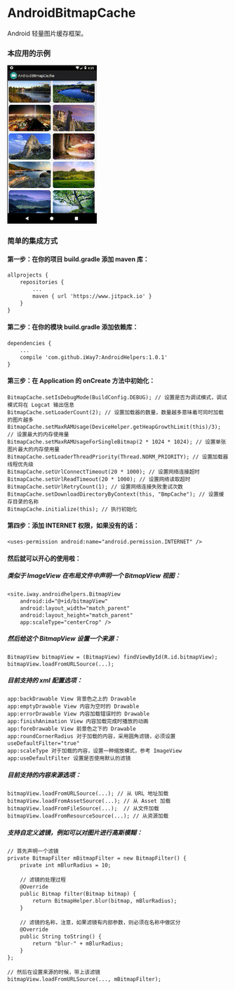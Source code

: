 # AndroidBitmapCache
Android 轻量图片缓存框架。

### 本应用的示例

![image](https://github.com/iWay7/AndroidBitmapCache/blob/master/sample.gif)   

### 简单的集成方式

#### 第一步：在你的项目 build.gradle 添加 maven 库：
```
allprojects {
    repositories {
        ...
        maven { url 'https://www.jitpack.io' }
    }
}
```

#### 第二步：在你的模块 build.gradle 添加依赖库：
```
dependencies {
    ...
    compile 'com.github.iWay7:AndroidHelpers:1.0.1'
}
```

#### 第三步：在 Application 的 onCreate 方法中初始化：
```
BitmapCache.setIsDebugMode(BuildConfig.DEBUG); // 设置是否为调试模式，调试模式将在 Logcat 输出信息
BitmapCache.setLoaderCount(2); // 设置加载器的数量，数量越多意味着可同时加载的图片越多
BitmapCache.setMaxRAMUsage(DeviceHelper.getHeapGrowthLimit(this)/3); // 设置最大的内存使用量
BitmapCache.setMaxRAMUsageForSingleBitmap(2 * 1024 * 1024); // 设置单张图片最大的内存使用量
BitmapCache.setLoaderThreadPriority(Thread.NORM_PRIORITY); // 设置加载器线程优先级
BitmapCache.setUrlConnectTimeout(20 * 1000); // 设置网络连接超时
BitmapCache.setUrlReadTimeout(20 * 1000); // 设置网络读取超时
BitmapCache.setUrlRetryCount(1); // 设置网络连接失败重试次数
BitmapCache.setDownloadDirectoryByContext(this, "BmpCache"); // 设置缓存目录的名称
BitmapCache.initialize(this); // 执行初始化
```

#### 第四步：添加 INTERNET 权限，如果没有的话：
```
<uses-permission android:name="android.permission.INTERNET" />
```

#### 然后就可以开心的使用啦：
##### 类似于 ImageView 在布局文件中声明一个 BitmapView 视图：
```
<site.iway.androidhelpers.BitmapView
    android:id="@+id/bitmapView"
    android:layout_width="match_parent"
    android:layout_height="match_parent"
    app:scaleType="centerCrop" />
```

##### 然后给这个 BitmapView 设置一个来源：
```
BitmapView bitmapView = (BitmapView) findViewById(R.id.bitmapView);
bitmapView.loadFromURLSource(...);
```

##### 目前支持的 xml 配置选项：
```
app:backDrawable View 背景色之上的 Drawable
app:emptyDrawable View 内容为空时的 Drawable
app:errorDrawable View 内容加载错误时的 Drawable
app:finishAnimation View 内容加载完成时播放的动画
app:foreDrawable View 前景色之下的 Drawable
app:roundCornerRadius 对于加载的内容，采用圆角滤镜，必须设置 useDefaultFilter="true"
app:scaleType 对于加载的内容，设置一种缩放模式，参考 ImageView
app:useDefaultFilter 设置是否使用默认的滤镜
```

##### 目前支持的内容来源选项：
```
bitmapView.loadFromURLSource(...); // 从 URL 地址加载
bitmapView.loadFromAssetSource(...); // 从 Asset 加载
bitmapView.loadFromFileSource(...);  // 从文件加载
bitmapView.loadFromResourceSource(...); // 从资源加载
```

##### 支持自定义滤镜，例如可以对图片进行高斯模糊：
```
// 首先声明一个滤镜
private BitmapFilter mBitmapFilter = new BitmapFilter() {
    private int mBlurRadius = 10;
    
    // 滤镜的处理过程
    @Override
    public Bitmap filter(Bitmap bitmap) {
        return BitmapHelper.blur(bitmap, mBlurRadius);
    }
    
    // 滤镜的名称，注意，如果滤镜有内部参数，则必须在名称中做区分
    @Override
    public String toString() {
        return "blur-" + mBlurRadius;
    }
};

// 然后在设置来源的时候，带上该滤镜
bitmapView.loadFromURLSource(..., mBitmapFilter);
```
